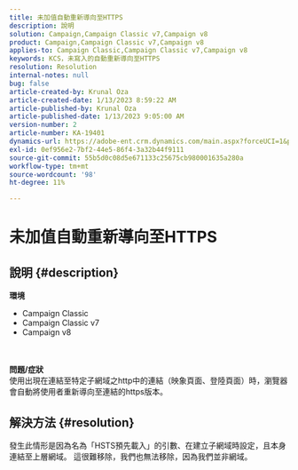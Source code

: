 ```yaml
---
title: 未加值自動重新導向至HTTPS
description: 說明
solution: Campaign,Campaign Classic v7,Campaign v8
product: Campaign,Campaign Classic v7,Campaign v8
applies-to: Campaign Classic,Campaign Classic v7,Campaign v8
keywords: KCS，未寫入的自動重新導向至HTTPS
resolution: Resolution
internal-notes: null
bug: false
article-created-by: Krunal Oza
article-created-date: 1/13/2023 8:59:22 AM
article-published-by: Krunal Oza
article-published-date: 1/13/2023 9:05:00 AM
version-number: 2
article-number: KA-19401
dynamics-url: https://adobe-ent.crm.dynamics.com/main.aspx?forceUCI=1&pagetype=entityrecord&etn=knowledgearticle&id=573cae90-2093-ed11-aad1-6045bd006793
exl-id: 0ef956e2-7bf2-44e5-86f4-3a32b44f9111
source-git-commit: 55b5d0c08d5e671133c25675cb980001635a280a
workflow-type: tm+mt
source-wordcount: '98'
ht-degree: 11%

---
```


# 未加值自動重新導向至HTTPS

## 說明 {#description}

<b>環境</b>
- Campaign Classic
- Campaign Classic v7
- Campaign v8

<br> <br><b>問題/症狀</b><br>使用出現在連結至特定子網域之http中的連結（映象頁面、登陸頁面）時，瀏覽器會自動將使用者重新導向至連結的https版本。

## 解決方法 {#resolution}


發生此情形是因為名為「HSTS預先載入」的引數、在建立子網域時設定，且本身連結至上層網域。 這很難移除，我們也無法移除，因為我們並非網域。
